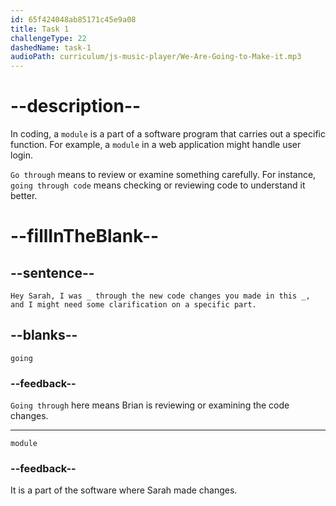 ```yaml
---
id: 65f424048ab85171c45e9a08
title: Task 1
challengeType: 22
dashedName: task-1
audioPath: curriculum/js-music-player/We-Are-Going-to-Make-it.mp3
---
```


<!--
AUDIO REFERENCE: 
Brian: Hey Sarah, I was _ through the new code changes you made in this _, and I might need some clarification on a specific part.
-->

# --description--

In coding, a `module` is a part of a software program that carries out a specific function. For example, a `module` in a web application might handle user login.

`Go through` means to review or examine something carefully. For instance, `going through code` means checking or reviewing code to understand it better.

# --fillInTheBlank--

## --sentence--

`Hey Sarah, I was _ through the new code changes you made in this _, and I might need some clarification on a specific part.`

## --blanks--

`going`

### --feedback--

`Going through` here means Brian is reviewing or examining the code changes.

---

`module`

### --feedback--

It is a part of the software where Sarah made changes.
